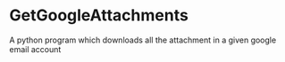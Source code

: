 # GetGoogleAttachments
A python program which downloads all the attachment in a given google email account
